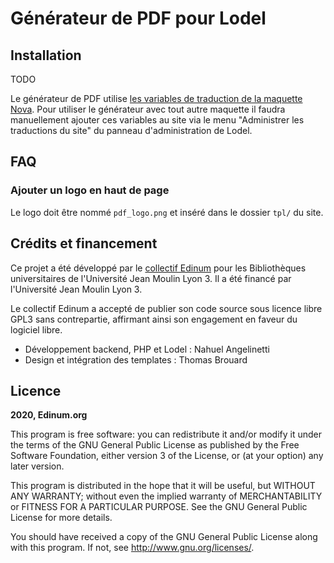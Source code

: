 # Générateur de PDF pour Lodel

## Installation

TODO

Le générateur de PDF utilise [les variables de traduction de la maquette Nova](https://github.com/edinum/nova/tree/master/translations). Pour utiliser le générateur avec tout autre maquette il faudra manuellement ajouter ces variables au site via le menu "Administrer les traductions du site" du panneau d'administration de Lodel.

## FAQ

### Ajouter un logo en haut de page

Le logo doit être nommé `pdf_logo.png` et inséré dans le dossier `tpl/` du site.

## Crédits et financement

Ce projet a été développé par le [collectif Edinum](https://edinum.org) pour les Bibliothèques universitaires de l'Université Jean Moulin Lyon 3. Il a été financé par l'Université Jean Moulin Lyon 3. 

Le collectif Edinum a accepté de publier son code source sous licence libre GPL3 sans contrepartie, affirmant ainsi son engagement en faveur du logiciel libre.

* Développement backend, PHP et Lodel : Nahuel Angelinetti
* Design et intégration des templates : Thomas Brouard

## Licence

**2020, Edinum.org**

This program is free software: you can redistribute it and/or modify it under the terms of the GNU General Public License as published by the Free Software Foundation, either version 3 of the License, or (at your option) any later version.

This program is distributed in the hope that it will be useful, but WITHOUT ANY WARRANTY; without even the implied warranty of MERCHANTABILITY or FITNESS FOR A PARTICULAR PURPOSE. See the GNU General Public License for more details.

You should have received a copy of the GNU General Public License along with this program. If not, see http://www.gnu.org/licenses/.